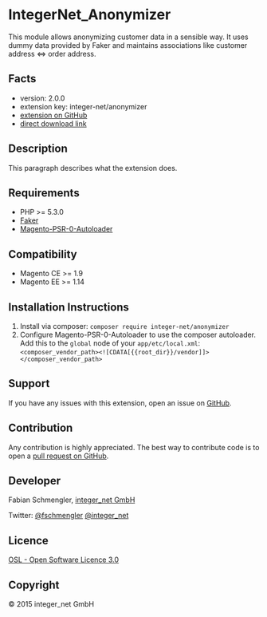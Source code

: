 IntegerNet_Anonymizer
=====================
This module allows anonymizing customer data in a sensible way. It uses dummy data provided by Faker and maintains associations like customer address <=> order address.

Facts
-----
- version: 2.0.0
- extension key: integer-net/anonymizer
- [extension on GitHub](https://github.com/integer-net/Anonymizer)
- [direct download link](https://github.com/integer-net/Anonymizer/archive/master.zip)

Description
-----------
This paragraph describes what the extension does.

Requirements
------------
- PHP >= 5.3.0
- [Faker](https://github.com/fzaninotto/faker)
- [Magento-PSR-0-Autoloader](https://github.com/magento-hackathon/Magento-PSR-0-Autoloader)

Compatibility
-------------
- Magento CE >= 1.9
- Magento EE >= 1.14

Installation Instructions
-------------------------
1. Install via composer: `composer require integer-net/anonymizer`
2. Configure Magento-PSR-0-Autoloader to use the composer autoloader. Add this to the `global` node of your `app/etc/local.xml`: `<composer_vendor_path><![CDATA[{{root_dir}}/vendor]]></composer_vendor_path>`

Support
-------
If you have any issues with this extension, open an issue on [GitHub](https://github.com/integer-net/Anonymizer/issues).

Contribution
------------
Any contribution is highly appreciated. The best way to contribute code is to open a [pull request on GitHub](https://help.github.com/articles/using-pull-requests).

Developer
---------
Fabian Schmengler, [integer_net GmbH](http://www.integer-net.de)

Twitter: [@fschmengler](https://twitter.com/fschmengler) [@integer_net](https://twitter.com/integer_net)

Licence
-------
[OSL - Open Software Licence 3.0](http://opensource.org/licenses/osl-3.0.php)

Copyright
---------
© 2015 integer_net GmbH
